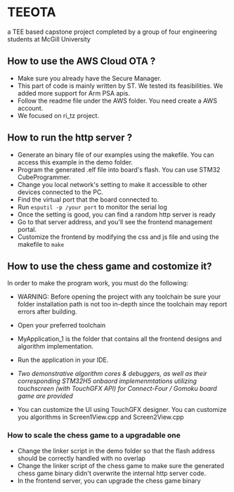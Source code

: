 

# TEEOTA
a TEE based capstone project completed by a group of four engineering students at McGill University 


## <b> How to use the AWS Cloud OTA ? </b> 
 - Make sure you already have the Secure Manager.
 - This part of code is mainly written by ST. We tested its feasibilities. We added more support for Arm PSA apis.
 - Follow the readme file under the AWS folder. You need create a AWS account.
 - We focused on ri_tz project.

## <b> How to run the http server ?</b>

 - Generate an binary file of our examples using the makefile. You can access this example in the demo folder.
 - Program the generated .elf file into board's flash. You  can use STM32 CubeProgrammer.
 - Change you local network's setting to make it accessible to other devices connected to the PC.
 - Find the virtual port that the board connected to.
 - Run `esputil -p /your port` to monitor the serial log
 - Once the setting is good, you can find a random http server is ready
 - Go to that server address, and you'll see the frontend management portal.
 - Customize the frontend by modifying the css and js file and using the makefile to `make`

## <b>How to use the chess game and costomize it?</b>

In order to make the program work, you must do the following:

 - WARNING: Before opening the project with any toolchain be sure your folder installation path is not too in-depth since the toolchain may report errors after building.

 - Open your preferred toolchain

 - MyApplication_1 is the folder that contains all the frontend designs and algorithm implementation.

 - Run the application in your IDE.
   
 - *Two demonstrative algorithm cores & debuggers, as well as their corresponding STM32H5 onbaord implemenmtations utilizing touchscreen (with TouchGFX API) for Connect-Four / Gomoku board game are provided*
 - You can customize the UI using TouchGFX designer. You can customize you algorithms in Screen1View.cpp and Screen2View.cpp 

### <b> How to scale the chess game to a upgradable one </b>
 - Change the linker script in the demo folder so that the flash address should be correctly handled with no overlap
 - Change the linker script of the chess game to make sure the generated chess game binary didn't overwrite the internal http server code. 
 - In the frontend server, you can upgrade the chess game binary

